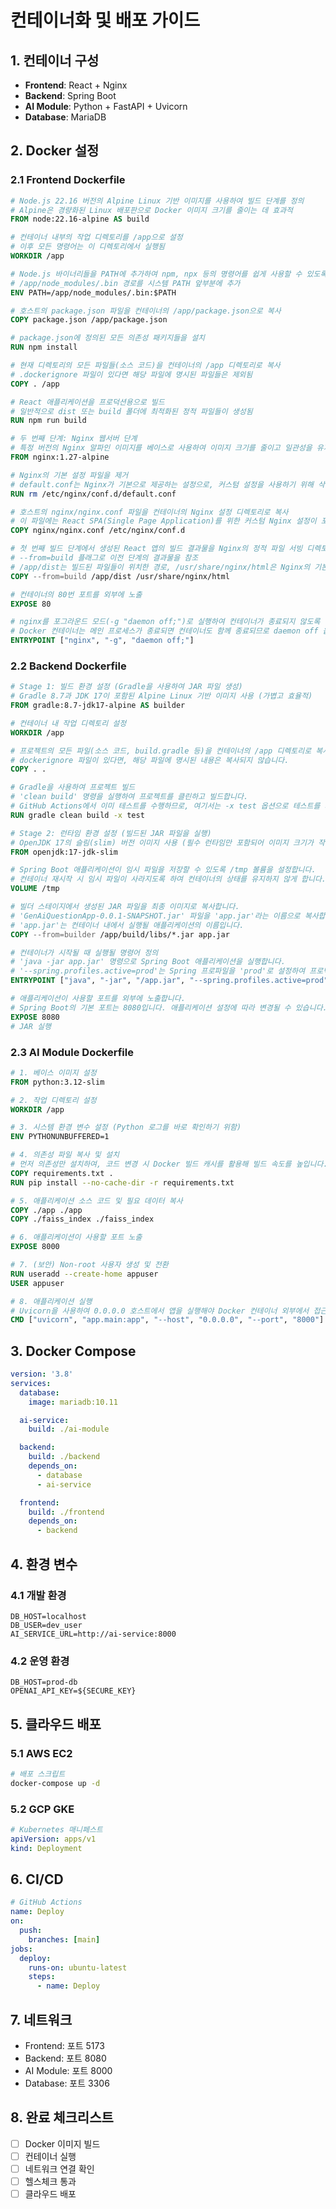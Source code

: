 # 컨테이너화 및 배포 가이드

## 1. 컨테이너 구성

- **Frontend**: React + Nginx
- **Backend**: Spring Boot
- **AI Module**: Python + FastAPI + Uvicorn
- **Database**: MariaDB

## 2. Docker 설정

### 2.1 Frontend Dockerfile

```dockerfile
# Node.js 22.16 버전의 Alpine Linux 기반 이미지를 사용하여 빌드 단계를 정의
# Alpine은 경량화된 Linux 배포판으로 Docker 이미지 크기를 줄이는 데 효과적
FROM node:22.16-alpine AS build

# 컨테이너 내부의 작업 디렉토리를 /app으로 설정
# 이후 모든 명령어는 이 디렉토리에서 실행됨
WORKDIR /app

# Node.js 바이너리들을 PATH에 추가하여 npm, npx 등의 명령어를 쉽게 사용할 수 있도록 설정
# /app/node_modules/.bin 경로를 시스템 PATH 앞부분에 추가
ENV PATH=/app/node_modules/.bin:$PATH

# 호스트의 package.json 파일을 컨테이너의 /app/package.json으로 복사
COPY package.json /app/package.json

# package.json에 정의된 모든 의존성 패키지들을 설치
RUN npm install

# 현재 디렉토리의 모든 파일들(소스 코드)을 컨테이너의 /app 디렉토리로 복사
# .dockerignore 파일이 있다면 해당 파일에 명시된 파일들은 제외됨
COPY . /app

# React 애플리케이션을 프로덕션용으로 빌드
# 일반적으로 dist 또는 build 폴더에 최적화된 정적 파일들이 생성됨
RUN npm run build

# 두 번째 단계: Nginx 웹서버 단계
# 특정 버전의 Nginx 알파인 이미지를 베이스로 사용하여 이미지 크기를 줄이고 일관성을 유지
FROM nginx:1.27-alpine

# Nginx의 기본 설정 파일을 제거
# default.conf는 Nginx가 기본으로 제공하는 설정으로, 커스텀 설정을 사용하기 위해 삭제
RUN rm /etc/nginx/conf.d/default.conf

# 호스트의 nginx/nginx.conf 파일을 컨테이너의 Nginx 설정 디렉토리로 복사
# 이 파일에는 React SPA(Single Page Application)를 위한 커스텀 Nginx 설정이 포함됨
COPY nginx/nginx.conf /etc/nginx/conf.d

# 첫 번째 빌드 단계에서 생성된 React 앱의 빌드 결과물을 Nginx의 정적 파일 서빙 디렉토리로 복사
# --from=build 플래그로 이전 단계의 결과물을 참조
# /app/dist는 빌드된 파일들이 위치한 경로, /usr/share/nginx/html은 Nginx의 기본 웹 루트 디렉토리
COPY --from=build /app/dist /usr/share/nginx/html

# 컨테이너의 80번 포트를 외부에 노출
EXPOSE 80

# nginx를 포그라운드 모드(-g "daemon off;")로 실행하여 컨테이너가 종료되지 않도록 함
# Docker 컨테이너는 메인 프로세스가 종료되면 컨테이너도 함께 종료되므로 daemon off 옵션이 필요
ENTRYPOINT ["nginx", "-g", "daemon off;"]
```

### 2.2 Backend Dockerfile

```dockerfile
# Stage 1: 빌드 환경 설정 (Gradle을 사용하여 JAR 파일 생성)
# Gradle 8.7과 JDK 17이 포함된 Alpine Linux 기반 이미지 사용 (가볍고 효율적)
FROM gradle:8.7-jdk17-alpine AS builder

# 컨테이너 내 작업 디렉토리 설정
WORKDIR /app

# 프로젝트의 모든 파일(소스 코드, build.gradle 등)을 컨테이너의 /app 디렉토리로 복사
# dockerignore 파일이 있다면, 해당 파일에 명시된 내용은 복사되지 않습니다.
COPY . .

# Gradle을 사용하여 프로젝트 빌드
# 'clean build' 명령을 실행하여 프로젝트를 클린하고 빌드합니다.
# GitHub Actions에서 이미 테스트를 수행하므로, 여기서는 -x test 옵션으로 테스트를 제외하여 빌드 시간을 절약합니다.
RUN gradle clean build -x test

# Stage 2: 런타임 환경 설정 (빌드된 JAR 파일을 실행)
# OpenJDK 17의 슬림(slim) 버전 이미지 사용 (필수 런타임만 포함되어 이미지 크기가 작음)
FROM openjdk:17-jdk-slim

# Spring Boot 애플리케이션이 임시 파일을 저장할 수 있도록 /tmp 볼륨을 설정합니다.
# 컨테이너 재시작 시 임시 파일이 사라지도록 하여 컨테이너의 상태를 유지하지 않게 합니다.
VOLUME /tmp

# 빌더 스테이지에서 생성된 JAR 파일을 최종 이미지로 복사합니다.
# 'GenAiQuestionApp-0.0.1-SNAPSHOT.jar' 파일을 'app.jar'라는 이름으로 복사합니다.
# 'app.jar'는 컨테이너 내에서 실행될 애플리케이션의 이름입니다.
COPY --from=builder /app/build/libs/*.jar app.jar

# 컨테이너가 시작될 때 실행될 명령어 정의
# 'java -jar app.jar' 명령으로 Spring Boot 애플리케이션을 실행합니다.
# '--spring.profiles.active=prod'는 Spring 프로파일을 'prod'로 설정하여 프로덕션 환경 설정을 활성화합니다.
ENTRYPOINT ["java", "-jar", "/app.jar", "--spring.profiles.active=prod"]

# 애플리케이션이 사용할 포트를 외부에 노출합니다.
# Spring Boot의 기본 포트는 8080입니다. 애플리케이션 설정에 따라 변경될 수 있습니다.
EXPOSE 8080
# JAR 실행
```

### 2.3 AI Module Dockerfile

```dockerfile
# 1. 베이스 이미지 설정
FROM python:3.12-slim

# 2. 작업 디렉토리 설정
WORKDIR /app

# 3. 시스템 환경 변수 설정 (Python 로그를 바로 확인하기 위함)
ENV PYTHONUNBUFFERED=1

# 4. 의존성 파일 복사 및 설치
# 먼저 의존성만 설치하여, 코드 변경 시 Docker 빌드 캐시를 활용해 빌드 속도를 높입니다.
COPY requirements.txt .
RUN pip install --no-cache-dir -r requirements.txt

# 5. 애플리케이션 소스 코드 및 필요 데이터 복사
COPY ./app ./app
COPY ./faiss_index ./faiss_index

# 6. 애플리케이션이 사용할 포트 노출
EXPOSE 8000

# 7. (보안) Non-root 사용자 생성 및 전환
RUN useradd --create-home appuser
USER appuser

# 8. 애플리케이션 실행
# Uvicorn을 사용하여 0.0.0.0 호스트에서 앱을 실행해야 Docker 컨테이너 외부에서 접근 가능합니다.
CMD ["uvicorn", "app.main:app", "--host", "0.0.0.0", "--port", "8000"]

```

## 3. Docker Compose

```yaml
version: '3.8'
services:
  database:
    image: mariadb:10.11

  ai-service:
    build: ./ai-module

  backend:
    build: ./backend
    depends_on:
      - database
      - ai-service

  frontend:
    build: ./frontend
    depends_on:
      - backend
```

## 4. 환경 변수

### 4.1 개발 환경

```env
DB_HOST=localhost
DB_USER=dev_user
AI_SERVICE_URL=http://ai-service:8000
```

### 4.2 운영 환경

```env
DB_HOST=prod-db
OPENAI_API_KEY=${SECURE_KEY}
```

## 5. 클라우드 배포

### 5.1 AWS EC2

```bash
# 배포 스크립트
docker-compose up -d
```

### 5.2 GCP GKE

```yaml
# Kubernetes 매니페스트
apiVersion: apps/v1
kind: Deployment
```

## 6. CI/CD

```yaml
# GitHub Actions
name: Deploy
on:
  push:
    branches: [main]
jobs:
  deploy:
    runs-on: ubuntu-latest
    steps:
      - name: Deploy
```

## 7. 네트워크

- Frontend: 포트 5173
- Backend: 포트 8080
- AI Module: 포트 8000
- Database: 포트 3306

## 8. 완료 체크리스트

- [ ] Docker 이미지 빌드
- [ ] 컨테이너 실행
- [ ] 네트워크 연결 확인
- [ ] 헬스체크 통과
- [ ] 클라우드 배포
